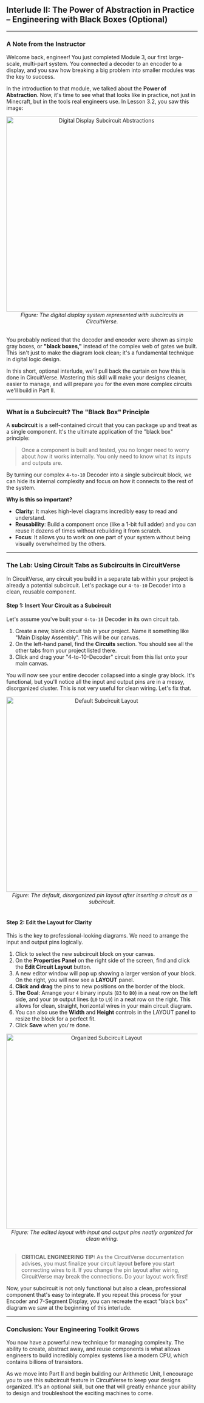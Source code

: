## Interlude II: The Power of Abstraction in Practice – Engineering with Black Boxes (Optional)

---

### A Note from the Instructor

Welcome back, engineer! You just completed Module 3, our first large-scale, multi-part system. You connected a decoder to an encoder to a display, and you saw how breaking a big problem into smaller modules was the key to success.

In the introduction to that module, we talked about the **Power of Abstraction**. Now, it's time to see what that looks like in practice, not just in Minecraft, but in the tools real engineers use. In Lesson 3.2, you saw this image:

<div align="center"><img src="https://raw.githubusercontent.com/fielding/redstone-university/main/assets/images/03b_digital-display-subcircuit-abstractions_circuitverse.png" alt="Digital Display Subcircuit Abstractions" width="512px"/><br/><em>Figure: The digital display system represented with subcircuits in CircuitVerse.</em></div><br/>

You probably noticed that the decoder and encoder were shown as simple gray boxes, or **"black boxes,"** instead of the complex web of gates we built. This isn't just to make the diagram look clean; it's a fundamental technique in digital logic design.

In this short, optional interlude, we'll pull back the curtain on how this is done in CircuitVerse. Mastering this skill will make your designs cleaner, easier to manage, and will prepare you for the even more complex circuits we'll build in Part II.

---

### What is a Subcircuit? The "Black Box" Principle

A **subcircuit** is a self-contained circuit that you can package up and treat as a single component. It's the ultimate application of the "black box" principle:

> Once a component is built and tested, you no longer need to worry about *how* it works internally. You only need to know what its inputs and outputs are.

By turning our complex `4-to-10` Decoder into a single subcircuit block, we can hide its internal complexity and focus on how it connects to the rest of the system.

**Why is this so important?**

-   **Clarity**: It makes high-level diagrams incredibly easy to read and understand.
-   **Reusability**: Build a component once (like a 1-bit full adder) and you can reuse it dozens of times without rebuilding it from scratch.
-   **Focus**: It allows you to work on one part of your system without being visually overwhelmed by the others.

---

### The Lab: Using Circuit Tabs as Subcircuits in CircuitVerse

In CircuitVerse, any circuit you build in a separate tab within your project is already a potential subcircuit. Let's package our `4-to-10` Decoder into a clean, reusable component.

#### Step 1: Insert Your Circuit as a Subcircuit

Let's assume you've built your `4-to-10` Decoder in its own circuit tab.

1.  Create a new, blank circuit tab in your project. Name it something like "Main Display Assembly". This will be our canvas.
2.  On the left-hand panel, find the **Circuits** section. You should see all the other tabs from your project listed there.
3.  Click and drag your "4-to-10-Decoder" circuit from this list onto your main canvas.

You will now see your entire decoder collapsed into a single gray block. It's functional, but you'll notice all the input and output pins are in a messy, disorganized cluster. This is not very useful for clean wiring. Let's fix that.

<div align="center"><img src="./images/subcircuit-layout-before.png" alt="Default Subcircuit Layout" width="512px"/><br/><em>Figure: The default, disorganized pin layout after inserting a circuit as a subcircuit.</em></div><br/>

#### Step 2: Edit the Layout for Clarity

This is the key to professional-looking diagrams. We need to arrange the input and output pins logically.

1.  Click to select the new subcircuit block on your canvas.
2.  On the **Properties Panel** on the right side of the screen, find and click the **Edit Circuit Layout** button.
3.  A new editor window will pop up showing a larger version of your block. On the right, you will now see a **LAYOUT** panel.
4.  **Click and drag** the pins to new positions on the border of the block.
5.  **The Goal**: Arrange your `4` binary inputs (`B3` to `B0`) in a neat row on the left side, and your `10` output lines (`L0` to `L9`) in a neat row on the right. This allows for clean, straight, horizontal wires in your main circuit diagram.
6.  You can also use the **Width** and **Height** controls in the LAYOUT panel to resize the block for a perfect fit.
7.  Click **Save** when you're done.

<div align="center"><img src="./images/subcircuit-layout-after.png" alt="Organized Subcircuit Layout" width="512px"/><br/><em>Figure: The edited layout with input and output pins neatly organized for clean wiring.</em></div><br/>

> **CRITICAL ENGINEERING TIP:**
> As the CircuitVerse documentation advises, you must finalize your circuit layout **before** you start connecting wires to it. If you change the pin layout after wiring, CircuitVerse may break the connections. Do your layout work first!

Now, your subcircuit is not only functional but also a clean, professional component that's easy to integrate. If you repeat this process for your Encoder and 7-Segment Display, you can recreate the exact "black box" diagram we saw at the beginning of this interlude.

---

### Conclusion: Your Engineering Toolkit Grows

You now have a powerful new technique for managing complexity. The ability to create, abstract away, and reuse components is what allows engineers to build incredibly complex systems like a modern CPU, which contains billions of transistors.

As we move into Part II and begin building our Arithmetic Unit, I encourage you to use this subcircuit feature in CircuitVerse to keep your designs organized. It's an optional skill, but one that will greatly enhance your ability to design and troubleshoot the exciting machines to come.
